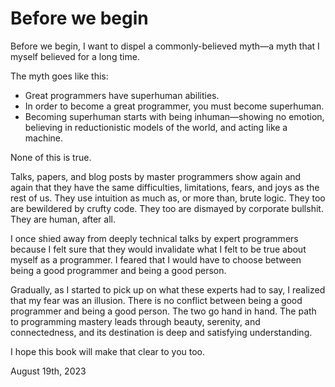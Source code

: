 # Before we begin

Before we begin, I want to dispel a commonly-believed myth—a myth that I myself believed for a long time.

The myth goes like this:

- Great programmers have superhuman abilities.
- In order to become a great programmer, you must become superhuman.
- Becoming superhuman starts with being inhuman—showing no emotion, believing in reductionistic models of the world, and acting like a machine.

None of this is true.

Talks, papers, and blog posts by master programmers show again and again that they have the same difficulties, limitations, fears, and joys as the rest of us. They use intuition as much as, or more than, brute logic. They too are bewildered by crufty code. They too are dismayed by corporate bullshit. They are human, after all.

I once shied away from deeply technical talks by expert programmers because I felt sure that they would invalidate what I felt to be true about myself as a programmer. I feared that I would have to choose between being a good programmer and being a good person.

Gradually, as I started to pick up on what these experts had to say, I realized that my fear was an illusion. There is no conflict between being a good programmer and being a good person. The two go hand in hand. The path to programming mastery leads through beauty, serenity, and connectedness, and its destination is deep and satisfying understanding.

I hope this book will make that clear to you too.

August 19th, 2023